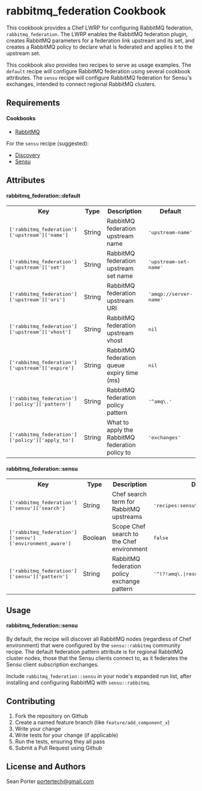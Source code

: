 rabbitmq_federation Cookbook
============================
This cookbook provides a Chef LWRP for configuring RabbitMQ
federation, `rabbitmq_federation`. The LWRP enables the RabbitMQ
federation plugin, creates RabbitMQ parameters for a federation link
upstream and its set, and creates a RabbitMQ policy to declare what is
federated and applies it to the upstream set.

This cookbook also provides two recipes to serve as usage examples.
The `default` recipe will configure RabbitMQ federation using several
cookbook attributes. The `sensu` recipe will configure RabbitMQ
federation for Sensu's exchanges, intended to connect regional
RabbitMQ clusters.

Requirements
------------
#### Cookbooks

* [RabbitMQ](https://supermarket.chef.io/cookbooks/rabbitmq)

For the `sensu` recipe (suggested):

* [Discovery](https://supermarket.chef.io/cookbooks/discovery)
* [Sensu](https://supermarket.chef.io/cookbooks/sensu)

Attributes
----------
#### rabbitmq_federation::default
<table>
  <tr>
    <th>Key</th>
    <th>Type</th>
    <th>Description</th>
    <th>Default</th>
  </tr>
  <tr>
    <td><tt>['rabbitmq_federation']['upstream']['name']</tt></td>
    <td>String</td>
    <td>RabbitMQ federation upstream name</td>
    <td><tt>'upstream-name'</tt></td>
  </tr>
  <tr>
    <td><tt>['rabbitmq_federation']['upstream']['set']</tt></td>
    <td>String</td>
    <td>RabbitMQ federation upstream set name</td>
    <td><tt>'upstream-set-name'</tt></td>
  </tr>
  <tr>
    <td><tt>['rabbitmq_federation']['upstream']['uri']</tt></td>
    <td>String</td>
    <td>RabbitMQ federation upstream URI</td>
    <td><tt>'amqp://server-name'</tt></td>
  </tr>
  <tr>
    <td><tt>['rabbitmq_federation']['upstream']['vhost']</tt></td>
    <td>String</td>
    <td>RabbitMQ federation upstream vhost</td>
    <td><tt>nil</tt></td>
  </tr>
  <tr>
    <td><tt>['rabbitmq_federation']['upstream']['expire']</tt></td>
    <td>String</td>
    <td>RabbitMQ federation queue expiry time (ms)</td>
    <td><tt>nil</tt></td>
  </tr>
  <tr>
    <td><tt>['rabbitmq_federation']['policy']['pattern']</tt></td>
    <td>String</td>
    <td>RabbitMQ federation policy pattern</td>
    <td><tt>'^amq\.'</tt></td>
  </tr>
  <tr>
    <td><tt>['rabbitmq_federation']['policy']['apply_to']</tt></td>
    <td>String</td>
    <td>What to apply the RabbitMQ federation policy to</td>
    <td><tt>'exchanges'</tt></td>
  </tr>
</table>

#### rabbitmq_federation::sensu
<table>
  <tr>
    <th>Key</th>
    <th>Type</th>
    <th>Description</th>
    <th>Default</th>
  </tr>
  <tr>
    <td><tt>['rabbitmq_federation']['sensu']['search']</tt></td>
    <td>String</td>
    <td>Chef search term for RabbitMQ upstreams</td>
    <td><tt>'recipes:sensu\:\:rabbitmq'</tt></td>
  </tr>
  <tr>
    <td><tt>['rabbitmq_federation']['sensu']['environment_aware']</tt></td>
    <td>Boolean</td>
    <td>Scope Chef search to the Chef environment</td>
    <td><tt>false</tt></td>
  </tr>
  <tr>
    <td><tt>['rabbitmq_federation']['sensu']['pattern']</tt></td>
    <td>String</td>
    <td>RabbitMQ federation policy exchange pattern</td>
    <td><tt>'^(?!amq\.|results$|keepalives$)'</tt></td>
  </tr>
</table>

Usage
-----
#### rabbitmq_federation::sensu

By default, the recipe will discover all RabbitMQ nodes (regardless of
Chef environment) that were configured by the `sensu::rabbitmq`
community recipe. The default federation pattern attribute is for
regional RabbitMQ cluster nodes, those that the Sensu clients connect
to, as it federates the Sensu client subscription exchanges.

Include `rabbitmq_federation::sensu` in your node's expanded run list,
after installing and configuring RabbitMQ with `sensu::rabbitmq`.

Contributing
------------
1. Fork the repository on Github
2. Create a named feature branch (like `feature/add_component_x`)
3. Write your change
4. Write tests for your change (if applicable)
5. Run the tests, ensuring they all pass
6. Submit a Pull Request using Github

License and Authors
-------------------

Sean Porter <portertech@gmail.com>
